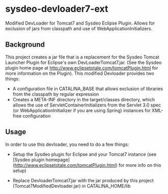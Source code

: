sysdeo-devloader7-ext
=====================

Modified DevLoader for Tomcat7 and Sysdeo Eclipse Plugin.  Allows for exclusion of jars from classpath and use of WebApplicationInitializers.

Background
----------

This project creates a jar file that is a replacement for the Sysdeo Tomcat Launcher Plugin for Eclipse's own DevLoaderTomcat7.jar.  (See the Sysdeo plugin
home page at http://www.eclipsetotale.com/tomcatPlugin.html for more information on the Plugin).  This modified Devloader provides two
things:

* A configuration file in CATALINA_BASE that allows exclusion of libraries from the classpath by regular expression
* Creates a META-INF directory in the target/classes directory, which allows the use of ServletContainerInitializers from the Servlet 3.0 spec (or WebApplicationInitializer if you are using Spring) instances for XML-free configuration 

Usage
-----

In order to use this devloader, you need to do a few things:

* Setup the Sysdeo plugin for Eclipse and your Tomcat7 instance (see [Sysdeo plugin homepage] (http://www.eclipsetotale.com/tomcatPlugin.html) for more info on this setup)

* Replace DevloaderTomcat7.jar with the jar produced by this project (Tomcat7ModifiedDevloader.jar) in CATALINA_HOME/lib
